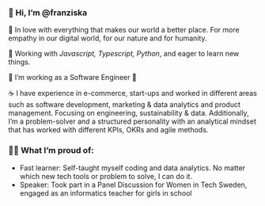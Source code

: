 ### 👋 Hi, I’m @franziska
💚 In love with everything that makes our world a better place. For more empathy in our digital world, for our nature and for humanity. 

👀 Working with *Javascript, Typescript, Python*, and eager to learn new things.

🌱 I’m working as a Software Engineer 🎉

☕️ I have experience in e-commerce, start-ups and worked in different areas such as software development, marketing & data analytics and product management. Focusing on engineering, sustainability & data.
Additionally, I’m a problem-solver and a structured personality with an analytical mindset that has worked with different KPIs, OKRs and agile methods.

### 👩‍💻 What I’m proud of: 
- Fast learner: Self-taught myself coding and data analytics. No matter which new tech tools or problem to solve, I can do it.
- Speaker: Took part in a Panel Discussion for Women in Tech Sweden, engaged as an informatics teacher for girls in school

<!---
franziskapendzialek/franziskapendzialek is a ✨ special ✨ repository because its `README.md` (this file) appears on your GitHub profile.
You can click the Preview link to take a look at your changes.
--->
